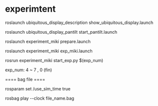 # experimtent

roslaunch ubiquitous_display_description show_ubiquitous_display.launch

roslaunch ubiquitous_display_pantilt start_pantilt.launch

roslaunch experiment_miki prepare.launch

roslaunch experiment_miki exp_miki.launch

rosrun experiment_miki start_exp.py $(exp_num)

exp_num: 4 ~ 7 , 0 (fin)


==== bag file ====

rosparam set /use_sim_time true

rosbag play --clock file_name.bag
